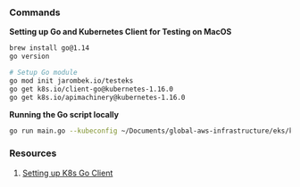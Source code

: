 ### Commands

**Setting up Go and Kubernetes Client for Testing on MacOS**

```bash
brew install go@1.14
go version

# Setup Go module
go mod init jarombek.io/testeks
go get k8s.io/client-go@kubernetes-1.16.0
go get k8s.io/apimachinery@kubernetes-1.16.0
```

**Running the Go script locally**

```bash
go run main.go --kubeconfig ~/Documents/global-aws-infrastructure/eks/kubeconfig_andrew-jarombek-eks-cluster
```

### Resources

1. [Setting up K8s Go Client](https://github.com/kubernetes/client-go/blob/master/INSTALL.md)
